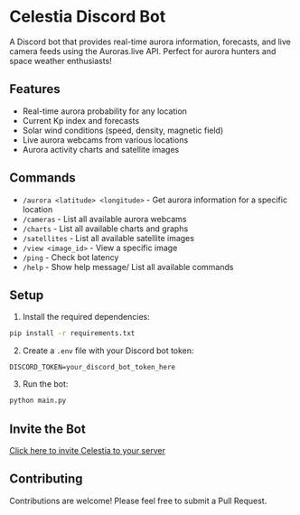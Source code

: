 # Celestia Discord Bot

A Discord bot that provides real-time aurora information, forecasts, and live camera feeds using the Auroras.live API. Perfect for aurora hunters and space weather enthusiasts!

## Features

- Real-time aurora probability for any location
- Current Kp index and forecasts
- Solar wind conditions (speed, density, magnetic field)
- Live aurora webcams from various locations
- Aurora activity charts and satellite images

## Commands

- `/aurora <latitude> <longitude>` - Get aurora information for a specific location
- `/cameras` - List all available aurora webcams
- `/charts` - List all available charts and graphs
- `/satellites` - List all available satellite images
- `/view <image_id>` - View a specific image
- `/ping` - Check bot latency
- `/help` - Show help message/ List all available commands

## Setup

1. Install the required dependencies:
```bash
pip install -r requirements.txt
```

2. Create a `.env` file with your Discord bot token:
```
DISCORD_TOKEN=your_discord_bot_token_here
```

3. Run the bot:
```bash
python main.py
```

## Invite the Bot

[Click here to invite Celestia to your server](https://discord.com/api/oauth2/authorize?client_id=1360601374366371842&permissions=2147608576&scope=bot)

## Contributing

Contributions are welcome! Please feel free to submit a Pull Request.

